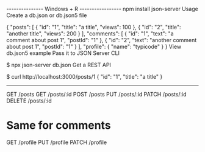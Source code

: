 --------------- Windows + R -----------------
npm install json-server
Usage
Create a db.json or db.json5 file

{
  "posts": [
    { "id": "1", "title": "a title", "views": 100 },
    { "id": "2", "title": "another title", "views": 200 }
  ],
  "comments": [
    { "id": "1", "text": "a comment about post 1", "postId": "1" },
    { "id": "2", "text": "another comment about post 1", "postId": "1" }
  ],
  "profile": {
    "name": "typicode"
  }
}
View db.json5 example
Pass it to JSON Server CLI

$ npx json-server db.json
Get a REST API

$ curl http://localhost:3000/posts/1
{
  "id": "1",
  "title": "a title"
}

--------------------------------------------------------------------------------
GET    /posts
GET    /posts/:id
POST   /posts
PUT    /posts/:id
PATCH  /posts/:id
DELETE /posts/:id

# Same for comments
GET   /profile
PUT   /profile
PATCH /profile

